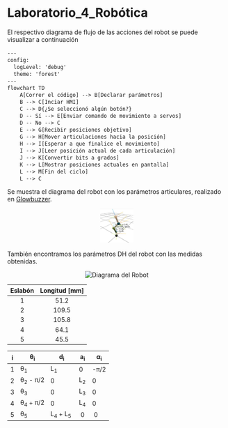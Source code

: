 # Laboratorio_4_Robótica

El respectivo diagrama de flujo de las acciones del robot se puede visualizar a continuación

```mermaid
---
config:
  logLevel: 'debug'
  theme: 'forest'
---
flowchart TD
    A[Correr el código] --> B[Declarar parámetros]
    B --> C[Inciar HMI]
    C --> D{¿Se seleccionó algún botón?}
    D -- Sí --> E[Enviar comando de movimiento a servos]
    D -- No --> C
    E --> G[Recibir posiciones objetivo]
    G --> H[Mover articulaciones hacia la posición]
    H --> I[Esperar a que finalice el movimiento]
    I --> J[Leer posición actual de cada articulación]
    J --> K[Convertir bits a grados]
    K --> L[Mostrar posiciones actuales en pantalla]
    L --> M[Fin del ciclo]
    L --> C
```

Se muestra el diagrama del robot con los parámetros articulares, realizado en [Glowbuzzer](https://direccion.de/la/pagina).

<p align="center">
<img src="https://github.com/Juanfe710/Laboratorio_4_Rob-tica/blob/main/Diagramas%20y%20Par%C3%A1metros%20DH/PosiciónRobot.jpeg" alt="Diagrama de los parámetros del robot." width="15%"/>
</p>


También encontramos los parámetros DH del robot con las medidas obtenidas.
<p align="center">
<img src="https://github.com/Juanfe710/Laboratorio_4_Rob-tica/blob/main/Diagramas%20y%20Par%C3%A1metros%20DH/DiagramaRobot.jpg" alt="Diagrama del Robot" width="15%"/>
</p>


| Eslabón | Longitud [mm] |
| :---: | :---: |
| 1 | 51.2 |
| 2 | 109.5 |
| 3| 105.8 |
| 4 | 64.1 |
| 5 | 45.5 |


| i  | θ<sub>i</sub> | d<sub>i</sub> | a<sub>i</sub> |  α<sub>i</sub>  |
| ------------- | ------------- | ------------- | ------------- | ------------- | 
| 1 | θ<sub>1</sub>  | L<sub>1</sub> | 0 | -π/2 |
|  2 |  θ<sub>2</sub> - π/2 | 0 | L<sub>2</sub> | 0 |
|  3 |  θ<sub>3</sub> | 0 | L<sub>3</sub> | 0 |
|  4 |  θ<sub>4</sub> + π/2 | 0 | L<sub>4</sub> | 0 |
|  5 |  θ<sub>5</sub> | L<sub>4</sub> + L<sub>5</sub> | 0 | 0 |







